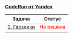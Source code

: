 ### [CodeRun от Yandex](https://coderun.yandex.ru/)

| Задача                    | Статус                                     |
| ------------------------- | ------------------------------------------ |
| [1. Гвоздики]('./Task1/') | <span style='color: red;'>Не решена</span> |
|                           |                                            |
